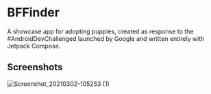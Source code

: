 # BFFinder

A showcase app for adopting puppies, created as response to the #AndroidDevChallenged launched by Google and written entirely with Jetpack Compose.

## Screenshots

![Screenshot_20210302-105253 (1)](https://user-images.githubusercontent.com/7533710/109631793-9b65cf80-7b46-11eb-800a-f5d447e7237d.png)

